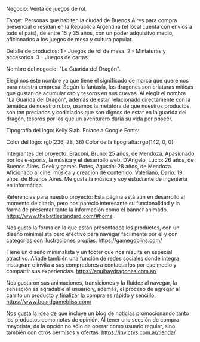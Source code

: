 Negocio: Venta de juegos de rol.

Target: Personas que habiten la ciudad de Buenos Aires para compra presencial o residan en la República Argentina (el local cuenta con envíos a todo el país), de entre 15 y 35 años, con un poder adquisitvo medio, aficionados a los juegos de mesa y cultura popular.

Detalle de productos:
1 - Juegos de rol de mesa.
2 - Miniaturas y accesorios.
3 - Juegos de cartas.

Nombre del negocio: "La Guarida del Dragón".

Elegimos este nombre ya que tiene el significado de marca que queremos para nuestra empresa. Según la fantasía, los dragones son criaturas míticas que gustan de acumular oro y tesoros en sus cuevas. Al elegir el nombre "La Guarida del Dragón", además de estar relacionado directamente con la temática de nuestro rubro, usamos la metáfora de que nuestros productos son tan preciados y codiciados que son dignos de estar en la guarida del dragón, tesoros por los que un aventurero daría su vida por poseer.

Tipografía del logo: Kelly Slab.
Enlace a Google Fonts: <link href="https://fonts.googleapis.com/css2?family=Kelly+Slab&family=Roboto:wght@100&display=swap" rel="stylesheet">

Color del logo: rgb(236, 28, 36)
Color de la tipografía: rgb(142, 0, 0)

Integrantes del proyecto:
Braconi, Bruno: 25 años, de Mendoza. Apasionado por los e-sports, la música y el desarrollo web.
D'Angelo, Lucio: 26 años, de Buenos Aires. Geek y gamer.
Potes, Agustín: 28 años, de Mendoza. Aficionado al cine, música y creación de contenido.
Valeriano, Darío: 19 años, de Buenos Aires. Me gusta la música y soy estudiante de ingeniería en informática.

Referencias para nuestro proyecto:
Esta página está aún en desarrollo al momento de citarla, pero nos pareció interesante su funcionalidad y la forma de presentar tanto la información como el banner animado.
https://www.thebattlestandard.com/#home

Nos gustó la forma en la que están presentados los productos, con un diseño minimalista pero efectivo para navegar fácilmente por el y con categorías con ilustraciones propias.
https://gamegoblins.com/

Tiene un diseño minimalista y un footer que nos resulta en especial atractivo. Añade también una función de redes sociales donde integra instagram e invita a sus compradores a contactarlos por ese medio y compartir sus experiencias. 
https://aquihaydragones.com.ar/

Nos gustaron sus animaciones, transiciones y la fluidez al navegar, la sensación es agradable al usuario y, además, el proceso de agregar al carrito un producto y finalizar la compra es rápido y sencillo. 
https://www.boardgamebliss.com/

Nos gusta la idea de que incluye un blog de noticias promocionando tanto los productos como notas de opinión. Al tener una sección de compra mayorista, da la opción no sólo de operar como usuario regular, sino también con otros permisos y ofertas.
https://invictvs.com.ar/tienda/